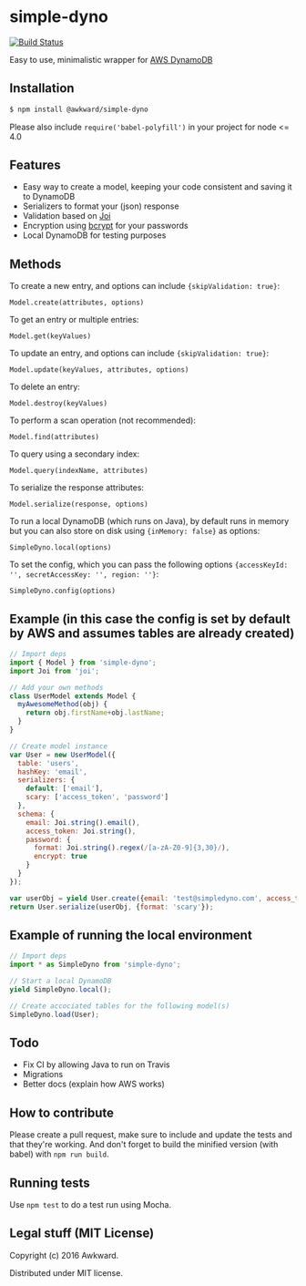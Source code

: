 # simple-dyno

[![Build Status](https://travis-ci.org/awkward/simple-dyno.svg?branch=master)](https://travis-ci.org/awkward/simple-dyno)

Easy to use, minimalistic wrapper for [AWS DynamoDB](https://aws.amazon.com/dynamodb/)

## Installation
```bash
$ npm install @awkward/simple-dyno
```

Please also include `require('babel-polyfill')` in your project for node <= 4.0

## Features

* Easy way to create a model, keeping your code consistent and saving it to DynamoDB
* Serializers to format your (json) response
* Validation based on [Joi](https://github.com/hapijs/joi)
* Encryption using [bcrypt](https://github.com/ncb000gt/node.bcrypt.js) for your passwords
* Local DynamoDB for testing purposes

## Methods
To create a new entry, and options can include `{skipValidation: true}`:

    Model.create(attributes, options)

To get an entry or multiple entries:

    Model.get(keyValues)

To update an entry, and options can include `{skipValidation: true}`:

    Model.update(keyValues, attributes, options)

To delete an entry:

    Model.destroy(keyValues)

To perform a scan operation (not recommended):

    Model.find(attributes)

To query using a secondary index:

    Model.query(indexName, attributes)

To serialize the response attributes:

    Model.serialize(response, options)

To run a local DynamoDB (which runs on Java), by default runs in memory but you can also store on disk using `{inMemory: false}` as options:

    SimpleDyno.local(options)

To set the config, which you can pass the following options `{accessKeyId: '', secretAccessKey: '', region: ''}`:

    SimpleDyno.config(options)

## Example (in this case the config is set by default by AWS and assumes tables are already created)
```javascript
// Import deps
import { Model } from 'simple-dyno';
import Joi from 'joi';

// Add your own methods
class UserModel extends Model {
  myAwesomeMethod(obj) {
    return obj.firstName+obj.lastName;
  }
}

// Create model instance
var User = new UserModel({
  table: 'users',
  hashKey: 'email',
  serializers: {
    default: ['email'],
    scary: ['access_token', 'password']
  },
  schema: {
    email: Joi.string().email(),
    access_token: Joi.string(),
    password: {
      format: Joi.string().regex(/[a-zA-Z0-9]{3,30}/),
      encrypt: true
    }
  }
});

var userObj = yield User.create({email: 'test@simpledyno.com', access_token: 'aW12k3KDASsd012Ms1Mf29Mc7', password: '******'})
return User.serialize(userObj, {format: 'scary'});
```

## Example of running the local environment
```javascript
// Import deps
import * as SimpleDyno from 'simple-dyno';

// Start a local DynamoDB
yield SimpleDyno.local();

// Create accociated tables for the following model(s)
SimpleDyno.load(User);
```

## Todo

* Fix CI by allowing Java to run on Travis
* Migrations
* Better docs (explain how AWS works)

## How to contribute

Please create a pull request, make sure to include and update the tests and that they're working. And don't forget to build the minified version (with babel) with `npm run build`.

## Running tests

Use `npm test` to do a test run using Mocha.

## Legal stuff (MIT License)

Copyright (c) 2016 Awkward.

Distributed under MIT license.